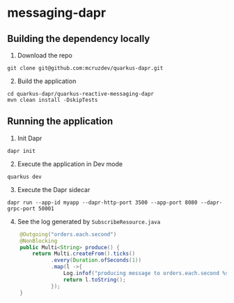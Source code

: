# messaging-dapr

## Building the dependency locally

1. Download the repo

```shell
git clone git@github.com:mcruzdev/quarkus-dapr.git
```

2. Build the application

```shell
cd quarkus-dapr/quarkus-reactive-messaging-dapr
mvn clean install -DskipTests
```

## Running the application

1. Init Dapr
```shell
dapr init
```

2. Execute the application in Dev mode

```shell
quarkus dev
```

3. Execute the Dapr sidecar

```shell
dapr run --app-id myapp --dapr-http-port 3500 --app-port 8080 --dapr-grpc-port 50001
```

4. See the log generated by `SubscribeResource.java`

```java
    @Outgoing("orders.each.second")
    @NonBlocking
    public Multi<String> produce() {
        return Multi.createFrom().ticks()
              .every(Duration.ofSeconds(1))
              .map(l ->{
                  Log.infof("producing message to orders.each.second %s", l);
                  return l.toString();
              });
    }
```
